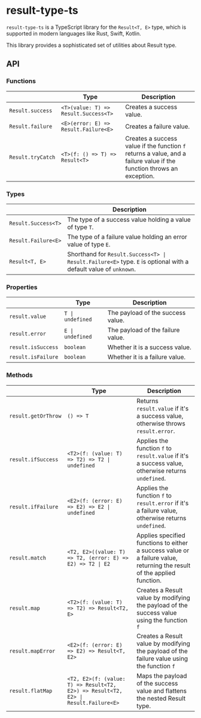 # result-type-ts
`result-type-ts` is a TypeScript library for the `Result<T, E>` type, which is supported in modern languages like Rust, Swift, Kotlin.  

This library provides a sophisticated set of utilities about Result type.  

## API

### Functions

|                   | Type                                 | Description                                                                                                           |
|-------------------|--------------------------------------|-----------------------------------------------------------------------------------------------------------------------|
| `Result.success`  | `<T>(value: T) => Result.Success<T>` | Creates a success value.                                                                                              |
| `Result.failure`  | `<E>(error: E) => Result.Failure<E>` | Creates a failure value.                                                                                              |
| `Result.tryCatch` | `<T>(f: () => T) => Result<T>`       | Creates a success value if the function `f` returns a value, and a failure value if the function throws an exception. |

### Types

|                     | Description                                                                                                     |
|---------------------|-----------------------------------------------------------------------------------------------------------------|
| `Result.Success<T>` | The type of a success value holding a value of type `T`.                                                        |
| `Result.Failure<E>` | The type of a failure value holding an error value of type `E`.                                                 |
| `Result<T, E>`      | Shorthand for `Result.Success<T> \| Result.Failure<E>` type. `E` is optional with a default value of `unknown`. |

### Properties

|                    | Type             | Description                       |
|--------------------|------------------|-----------------------------------|
| `result.value`     | `T \| undefined` | The payload of the success value. |
| `result.error`     | `E \| undefined` | The payload of the failure value. |
| `result.isSuccess` | `boolean`        | Whether it is a success value.    |
| `result.isFailure` | `boolean`        | Whether it is a failure value.    |

### Methods

|                     | Type                                                                               | Description                                                                                                             |
|---------------------|------------------------------------------------------------------------------------|-------------------------------------------------------------------------------------------------------------------------|
| `result.getOrThrow` | `() => T`                                                                          | Returns `result.value` if it's a success value, otherwise throws `result.error`.                                        |
| `result.ifSuccess`  | `<T2>(f: (value: T) => T2) => T2 \| undefined`                                     | Applies the function `f` to `result.value` if it's a success value, otherwise returns `undefined`.                      |
| `result.ifFailure`  | `<E2>(f: (error: E) => E2) => E2 \| undefined`                                     | Applies the function `f` to `result.error` if it's a failure value, otherwise returns `undefined`.                      |
| `result.match`      | `<T2, E2>((value: T) => T2, (error: E) => E2) => T2 \| E2`                         | Applies specified functions to either a success value or a failure value, returning the result of the applied function. |
| `result.map`        | `<T2>(f: (value: T) => T2) => Result<T2, E>`                                       | Creates a Result value by modifying the payload of the success value using the function `f`                             |
| `result.mapError`   | `<E2>(f: (error: E) => E2) => Result<T, E2>`                                       | Creates a Result value by modifying the payload of the failure value using the function `f`                             |
| `result.flatMap`    | `<T2, E2>(f: (value: T) => Result<T2, E2>) => Result<T2, E2> \| Result.Failure<E>` | Maps the payload of the success value and flattens the nested Result type.                                              |
